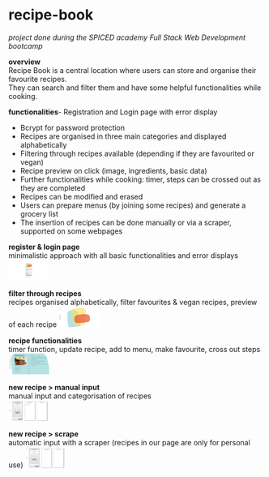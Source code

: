 # recipe-book

*project done during the SPICED academy Full Stack Web Development bootcamp* <br/>

**overview** <br/>
Recipe Book is a central location where users can store and organise their favourite recipes.<br/> They can search and filter them and have some helpful functionalities while cooking.

**functionalities**- Registration and Login page with error display
- Bcrypt for password protection
- Recipes are organised in three main categories and displayed alphabetically
- Filtering through recipes available (depending if they are favourited or vegan)
- Recipe preview on click (image, ingredients, basic data)
- Further functionalities while cooking: timer, steps can be crossed out as they are completed
- Recipes can be modified and erased
- Users can prepare menus (by joining some recipes) and generate a grocery list
- The insertion of recipes can be done manually or via a scraper, supported on some webpages

**register & login page** <br/>
minimalistic approach with all basic functionalities and error displays
<img src="client/public/gifs/01_login.gif" width="80vw"/>

**filter through recipes** <br/>
recipes organised alphabetically, filter favourites & vegan recipes, preview of each recipe
<img src="client/public/gifs/02_search.gif" width="80vw"/>

**recipe functionalities** <br/>
timer function, update recipe, add to menu, make favourite, cross out steps
<img src="client/public/gifs/03_recipe.gif" width="80vw"/>

<!--- **menu and groceries list** <br/>
generate a groceries list with the combined ingredients from all selected recipes
<img src="client/public/gifs/04_menu.gif" width="80vw"/> --->

**new recipe > manual input** <br/>
manual input and categorisation of recipes <br/>
<img src="client/public/gifs/05_create_manual.gif" width="80vw"/>

**new recipe > scrape** <br/>
automatic input with a scraper (recipes in our page are only for personal use)
<img src="client/public/gifs/06_create_scraper.gif" width="80vw"/>
